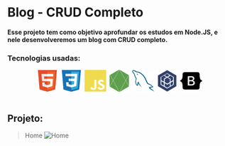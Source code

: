 # Blog - CRUD Completo

**Esse projeto tem como objetivo aprofundar os estudos em Node.JS, e nele desenvolveremos um blog com CRUD completo.**

### Tecnologias usadas:
 <div align="center">
  <img align="center"  alt="HTML5" height="50" width="50" src="https://raw.githubusercontent.com/devicons/devicon/master/icons/html5/html5-original.svg">
  <img align="center" alt="CSS3" height="50" width="50" src="https://raw.githubusercontent.com/devicons/devicon/master/icons/css3/css3-original.svg">  
  <img align="center" alt="JavaScript" height="50" width="50" src="https://raw.githubusercontent.com/devicons/devicon/master/icons/javascript/javascript-plain.svg">
  <img align="center" alt="NodeJS" height="50" width="50" src="https://raw.githubusercontent.com/devicons/devicon/master/icons/nodejs/nodejs-plain.svg">
  <img align="center" alt="MySQL" height="50" width="50" src="https://raw.githubusercontent.com/devicons/devicon/master/icons/mysql/mysql-plain.svg">
  <img align="center" alt="Sequelize" height="50" width="50" src="https://raw.githubusercontent.com/devicons/devicon/master/icons/sequelize/sequelize-plain.svg">
  <img align="center" alt="Bootstrap" height="50" width="50" src="https://raw.githubusercontent.com/devicons/devicon/master/icons/bootstrap/bootstrap-plain.svg">
</div><br>

## Projeto:

> Home
> ![Home](https://private-user-images.githubusercontent.com/125616646/292547627-1e9ae572-1670-4efe-842c-782545660977.png?jwt=eyJhbGciOiJIUzI1NiIsInR5cCI6IkpXVCJ9.eyJpc3MiOiJnaXRodWIuY29tIiwiYXVkIjoicmF3LmdpdGh1YnVzZXJjb250ZW50LmNvbSIsImtleSI6ImtleTEiLCJleHAiOjE3MDMyNjQ5NzcsIm5iZiI6MTcwMzI2NDY3NywicGF0aCI6Ii8xMjU2MTY2NDYvMjkyNTQ3NjI3LTFlOWFlNTcyLTE2NzAtNGVmZS04NDJjLTc4MjU0NTY2MDk3Ny5wbmc_WC1BbXotQWxnb3JpdGhtPUFXUzQtSE1BQy1TSEEyNTYmWC1BbXotQ3JlZGVudGlhbD1BS0lBSVdOSllBWDRDU1ZFSDUzQSUyRjIwMjMxMjIyJTJGdXMtZWFzdC0xJTJGczMlMkZhd3M0X3JlcXVlc3QmWC1BbXotRGF0ZT0yMDIzMTIyMlQxNzA0MzdaJlgtQW16LUV4cGlyZXM9MzAwJlgtQW16LVNpZ25hdHVyZT1lNWI0OTE4ZWUzMGQ5NmRlMTY4MzNhMDNkMmQ5NmRhYWQyOGVmNjFiYjAzNTU2YTJjOTY1NDVlODcwOWEyNDg2JlgtQW16LVNpZ25lZEhlYWRlcnM9aG9zdCZhY3Rvcl9pZD0wJmtleV9pZD0wJnJlcG9faWQ9MCJ9.2Ip7XyA8l0yVJCWii6x8EFQqJAbQSB5OgEKpvqqQ_6k)


